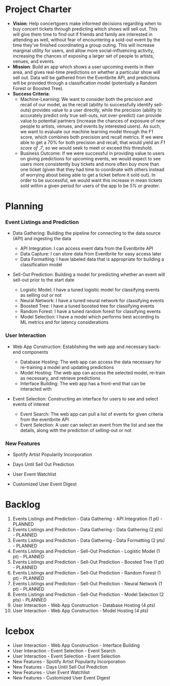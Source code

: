 # Project Charter

* **Vision**: Help concertgoers make informed decisions regarding when to buy concert tickets through predicting which shows will sell out. This will give them time to find out if friends and family are interested in attending as well, without fear of encountering a sold-out event by the time they've finished coordinating a group outing. This will increase marginal utility for users, and allow more social-influencing activity, increasing the chances of exposing a larger set of people to artists, venues, and events.
* **Mission**: Build an app which shows a user upcoming events in their area, and gives real-time predictions on whether a particular show will sell out. Data will be gathered from the Eventbrite API, and predictions will be provided through a classification model (potentially a Random Forest or Boosted Tree).
* **Success Criteria**: 
  * Machine-Learning: We want to consider both the precision and recall of our model, as the recall (ability to successfully identify sell-outs) provides value to a user directly, while the precision (ability to accurately predict only true sell-outs, not over-predict) can provide value to potential partners (increase the chances of exposure of new people to artists, venues, and events by interested users). As such, we want to evaluate our machine learning model through the F1 score, which combines both precision and recall metrics. If we were able to get a 70% for both precision and recall, that would yield an *F1 score of .7*, so we would seek to meet or exceed this threshold.
  * Business Outcome: If we were successful in providing value to users on giving predictions for upcoming events, we would expect to see users more consistently buy tickets and more often buy more than one ticket (given that they had time to coordinate with others instead of worrying about being able to get a ticket before it sold out). In order to be successful, we would want this increase in mean tickets sold within a given period for users of the app to be *5% or greater*.
  
# Planning

### Event Listings and Prediction

* Data Gathering: Building the pipeline for connecting to the data source (API) and ingesting the data
  * API Integration: I can access event data from the Eventbrite API
  * Data Capture: I can store data from Eventbrite for easy access later
  * Data Formatting: I have labeled data that is appropriate for building a classification model
  
* Sell-Out Prediction: Building a model for predicting whether an event will sell-out prior to the start date
  * Logistic Model: I have a tuned logistic model for classifying events as selling out or not
  * Neural Network: I have a tuned neural network for classifying events
  * Boosted Tree: I have a tuned boosted tree for classifying events
  * Random Forest: I have a tuned random forest for classifying events
  * Model Selection: I have a model which performs best according to ML metrics and for latency considerations
 
### User Interaction

* Web App Construction: Establishing the web app and necessary back-end components
  * Database Hosting: The web app can access the data necessary for re-training a model and updating predictions
  * Model Hosting: The web app can access the selected model, re-train as necessary, and retrieve predictions
  * Interface Building: The web app has a front-end that can be interacted with

* Event Selection: Constructing an interface for users to see and select events of interest
  * Event Search: The web app can pull a list of events for given criteria from the eventbrite API
  * Event Selection: A user can select an event from the list and see the details, along with the prediction of selling-out or not

### New Features

* Spotify Artist Popularity Incorporation

* Days Until Sell Out Prediction

* User Event Watchlist

* Customized User Event Digest
 
# Backlog
 
1. Events Listings and Prediction - Data Gathering - API Integration (1 pt) - PLANNED
2. Events Listings and Prediction - Data Gathering - Data Gathering (2 pts) - PLANNED
3. Events Listings and Prediction - Data Gathering - Data Formatting (2 pts) - PLANNED
4. Events Listings and Prediction - Sell-Out Prediction - Logistic Model (1 pt) - PLANNED
5. Events Listings and Prediction - Sell-Out Prediction - Boosted Tree (1 pt) - PLANNED
6. Events Listings and Prediction - Sell-Out Prediction - Random Forest (1 pt) - PLANNED
7. Events Listings and Prediction - Sell-Out Prediction - Neural Network (1 pt) - PLANNED
8. Events Listings and Prediction - Sell-Out Prediction - Model Selection (2 pts) - PLANNED
9. User Interaction - Web App Construction - Database Hosting (4 pts)
10. User Interaction - Web App Construction - Model Hosting (4 pts)
 
# Icebox

* User Interaction - Web App Construction - Interface Building
* User Interaction - Event Selection - Event Search
* User Interaction - Event Selection - Event Selection
* New Features - Spotify Artist Popularity Incorporation
* New Features - Days Until Sell Out Prediction
* New Features - User Event Watchlist
* New Features - Customized User Event Digest
